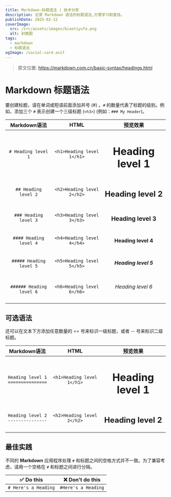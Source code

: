 ```yaml
---
title: Markdown-标题语法 | 技术分享
description: 记录 Markdown 语法的标题语法,方便学习和查找。
publishDate: 2025-02-12
coverImage:
  src: /src/assets/images/biaotiyufa.png
  alt: 封面图
tags:
  - markdown
  - 标题语法
ogImage: /social-card.avif
---
```

> 原文位置: https://markdown.com.cn/basic-syntax/headings.html

# Markdown 标题语法
要创建标题，请在单词或短语前面添加井号 (#) 。`#` 的数量代表了标题的级别。例如，添加三个 `#` 表示创建一个三级标题 (`<h3>`) (例如：`### My Header`)。

| Markdown语法      | HTML                       | 预览效果                |
| :-----------------: | :--------------------------: | :-----------------------: |
| `# Heading level 1` | `<h1>Heading level 1</h1>` |<h1>Heading level 1</h1>|
| `## Heading level 2` | `<h2>Heading level 2</h2>` | <h2>Heading level 2</h2> |
| `### Heading level 3` | `<h3>Heading level 3</h3>` | <h3>Heading level 3</h3> |
| `#### Heading level 4` | `<h4>Heading level 4</h4>` | <h4>Heading level 4</h4> |
| `##### Heading level 5` | `<h5>Heading level 5</h5>` | <h5>Heading level 5</h5> |
| `###### Heading level 6` | `<h6>Heading level 6</h6>` | <h6>Heading level 6</h6> |

## 可选语法
还可以在文本下方添加任意数量的 == 号来标识一级标题，或者 -- 号来标识二级标题。

| Markdown语法                            | HTML                       | 预览效果 |
| :---------------------------------------: | :--------------------------: | :----------------------------------------: |
| `Heading level 1`<br> `===============` | `<h1>Heading level 1</h1>` | <h1>Heading level 1</h1>                 |
| `Heading level 2`<br>`---------------`   | `<h2>Heading level 2</h2>` | <h2>Heading level 2</h2>                 |

## 最佳实践
不同的 **Markdown** 应用程序处理 `#` 和标题之间的空格方式并不一致。为了兼容考虑，请用一个空格在 `#` 和标题之间进行分隔。

| ✅  Do this           | ❌  Don't do this    |
| :--------------------: | :-------------------: |
| `# Here's a Heading` | `#Here's a Heading` |
